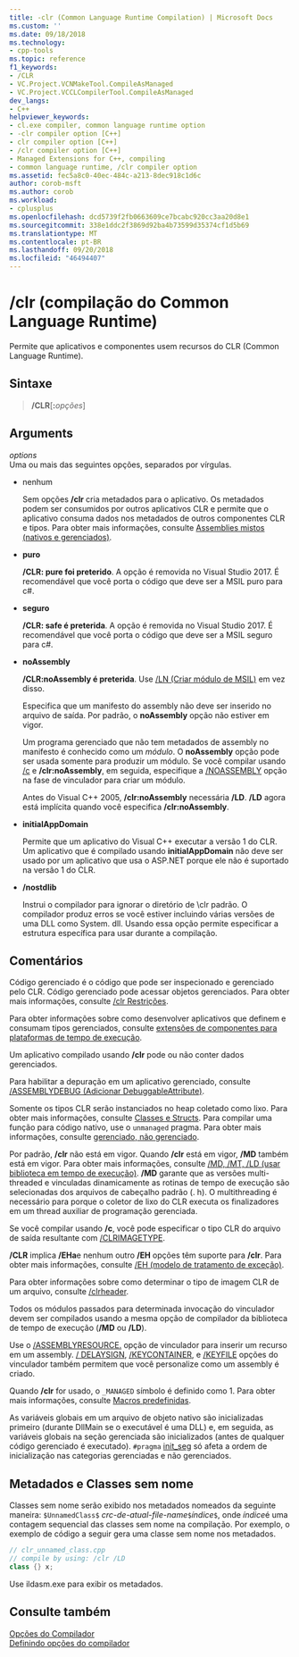 ```yaml
---
title: -clr (Common Language Runtime Compilation) | Microsoft Docs
ms.custom: ''
ms.date: 09/18/2018
ms.technology:
- cpp-tools
ms.topic: reference
f1_keywords:
- /CLR
- VC.Project.VCNMakeTool.CompileAsManaged
- VC.Project.VCCLCompilerTool.CompileAsManaged
dev_langs:
- C++
helpviewer_keywords:
- cl.exe compiler, common language runtime option
- -clr compiler option [C++]
- clr compiler option [C++]
- /clr compiler option [C++]
- Managed Extensions for C++, compiling
- common language runtime, /clr compiler option
ms.assetid: fec5a8c0-40ec-484c-a213-8dec918c1d6c
author: corob-msft
ms.author: corob
ms.workload:
- cplusplus
ms.openlocfilehash: dcd5739f2fb0663609ce7bcabc920cc3aa20d8e1
ms.sourcegitcommit: 338e1ddc2f3869d92ba4b73599d35374cf1d5b69
ms.translationtype: MT
ms.contentlocale: pt-BR
ms.lasthandoff: 09/20/2018
ms.locfileid: "46494407"
---
```

# <a name="clr-common-language-runtime-compilation"></a>/clr (compilação do Common Language Runtime)

Permite que aplicativos e componentes usem recursos do CLR (Common Language Runtime).

## <a name="syntax"></a>Sintaxe

> **/CLR**[**:**_opções_]

## <a name="arguments"></a>Arguments

*options*<br/>
Uma ou mais das seguintes opções, separados por vírgulas.

- nenhum

   Sem opções **/clr** cria metadados para o aplicativo. Os metadados podem ser consumidos por outros aplicativos CLR e permite que o aplicativo consuma dados nos metadados de outros componentes CLR e tipos. Para obter mais informações, consulte [Assemblies mistos (nativos e gerenciados)](../../dotnet/mixed-native-and-managed-assemblies.md).

- **puro**

   **/CLR: pure foi preterido**. A opção é removida no Visual Studio 2017. É recomendável que você porta o código que deve ser a MSIL puro para c#.

- **seguro**

   **/CLR: safe é preterida**. A opção é removida no Visual Studio 2017. É recomendável que você porta o código que deve ser a MSIL seguro para c#.

- **noAssembly**

   **/CLR:noAssembly é preterida**. Use [/LN (Criar módulo de MSIL)](../../build/reference/ln-create-msil-module.md) em vez disso.

   Especifica que um manifesto do assembly não deve ser inserido no arquivo de saída. Por padrão, o **noAssembly** opção não estiver em vigor.

   Um programa gerenciado que não tem metadados de assembly no manifesto é conhecido como um *módulo*. O **noAssembly** opção pode ser usada somente para produzir um módulo. Se você compilar usando [/c](../../build/reference/c-compile-without-linking.md) e **/clr:noAssembly**, em seguida, especifique a [/NOASSEMBLY](../../build/reference/noassembly-create-a-msil-module.md) opção na fase de vinculador para criar um módulo.

   Antes do Visual C++ 2005, **/clr:noAssembly** necessária **/LD**. **/LD** agora está implícita quando você especifica **/clr:noAssembly**.

- **initialAppDomain**

   Permite que um aplicativo do Visual C++ executar a versão 1 do CLR.  Um aplicativo que é compilado usando **initialAppDomain** não deve ser usado por um aplicativo que usa o ASP.NET porque ele não é suportado na versão 1 do CLR.

- **/nostdlib**

   Instrui o compilador para ignorar o diretório de \clr padrão. O compilador produz erros se você estiver incluindo várias versões de uma DLL como System. dll. Usando essa opção permite especificar a estrutura específica para usar durante a compilação.

## <a name="remarks"></a>Comentários

Código gerenciado é o código que pode ser inspecionado e gerenciado pelo CLR. Código gerenciado pode acessar objetos gerenciados. Para obter mais informações, consulte [/clr Restrições](../../build/reference/clr-restrictions.md).

Para obter informações sobre como desenvolver aplicativos que definem e consumam tipos gerenciados, consulte [extensões de componentes para plataformas de tempo de execução](../../windows/component-extensions-for-runtime-platforms.md).

Um aplicativo compilado usando **/clr** pode ou não conter dados gerenciados.

Para habilitar a depuração em um aplicativo gerenciado, consulte [/ASSEMBLYDEBUG (Adicionar DebuggableAttribute)](../../build/reference/assemblydebug-add-debuggableattribute.md).

Somente os tipos CLR serão instanciados no heap coletado como lixo. Para obter mais informações, consulte [Classes e Structs](../../windows/classes-and-structs-cpp-component-extensions.md). Para compilar uma função para código nativo, use o `unmanaged` pragma. Para obter mais informações, consulte [gerenciado, não gerenciado](../../preprocessor/managed-unmanaged.md).

Por padrão, **/clr** não está em vigor. Quando **/clr** está em vigor, **/MD** também está em vigor. Para obter mais informações, consulte [/MD, /MT, /LD (usar biblioteca em tempo de execução)](../../build/reference/md-mt-ld-use-run-time-library.md). **/MD** garante que as versões multi-threaded e vinculadas dinamicamente as rotinas de tempo de execução são selecionadas dos arquivos de cabeçalho padrão (. h). O multithreading é necessário para porque o coletor de lixo do CLR executa os finalizadores em um thread auxiliar de programação gerenciada.

Se você compilar usando **/c**, você pode especificar o tipo CLR do arquivo de saída resultante com [/CLRIMAGETYPE](../../build/reference/clrimagetype-specify-type-of-clr-image.md).

**/CLR** implica **/EHa**e nenhum outro **/EH** opções têm suporte para **/clr**. Para obter mais informações, consulte [/EH (modelo de tratamento de exceção)](../../build/reference/eh-exception-handling-model.md).

Para obter informações sobre como determinar o tipo de imagem CLR de um arquivo, consulte [/clrheader](../../build/reference/clrheader.md).

Todos os módulos passados para determinada invocação do vinculador devem ser compilados usando a mesma opção de compilador da biblioteca de tempo de execução (**/MD** ou **/LD**).

Use o [/ASSEMBLYRESOURCE.](../../build/reference/assemblyresource-embed-a-managed-resource.md) opção de vinculador para inserir um recurso em um assembly. [/ DELAYSIGN](../../build/reference/delaysign-partially-sign-an-assembly.md), [/KEYCONTAINER](../../build/reference/keycontainer-specify-a-key-container-to-sign-an-assembly.md), e [/KEYFILE](../../build/reference/keyfile-specify-key-or-key-pair-to-sign-an-assembly.md) opções do vinculador também permitem que você personalize como um assembly é criado.

Quando **/clr** for usado, o `_MANAGED` símbolo é definido como 1. Para obter mais informações, consulte [Macros predefinidas](../../preprocessor/predefined-macros.md).

As variáveis globais em um arquivo de objeto nativo são inicializadas primeiro (durante DllMain se o executável é uma DLL) e, em seguida, as variáveis globais na seção gerenciada são inicializados (antes de qualquer código gerenciado é executado). `#pragma` [init_seg](../../preprocessor/init-seg.md) só afeta a ordem de inicialização nas categorias gerenciadas e não gerenciados.

## <a name="metadata-and-unnamed-classes"></a>Metadados e Classes sem nome

Classes sem nome serão exibido nos metadados nomeados da seguinte maneira: `$UnnamedClass$` *crc-de-atual-file-name*`$`*índice*`$`, onde *índice*é uma contagem sequencial das classes sem nome na compilação. Por exemplo, o exemplo de código a seguir gera uma classe sem nome nos metadados.

```cpp
// clr_unnamed_class.cpp
// compile by using: /clr /LD
class {} x;
```

Use ildasm.exe para exibir os metadados.

## <a name="see-also"></a>Consulte também

[Opções do Compilador](../../build/reference/compiler-options.md)<br/>
[Definindo opções do compilador](../../build/reference/setting-compiler-options.md)